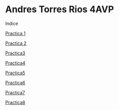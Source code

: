 # Andres Torres Rios 4AVP
Indice

<a href="https://andrestr.github.io/WEB/Practica11.html#">Practica 1</a>

<a href="https://andrestr.github.io/WEB/practica 22.html#">Practica 2</a>

<a href="https://andrestr.github.io/WEB/Practica33.html#">Practica3</a>

<a href="https://andrestr.github.io/WEB/Practica44.html#">Practica4</a>

<a href="https://andrestr.github.io/WEB/Practica55.html#">Practica5</a>

<a href="https://andrestr.github.io/WEB/Practica66.html#">Practica6</a>

<a href="https://andrestr.github.io/WEB/Practica77.html#">Practica7</a>

<a href="https://andrestr.github.io/WEB/Practica88.html#">Practica8</a>
